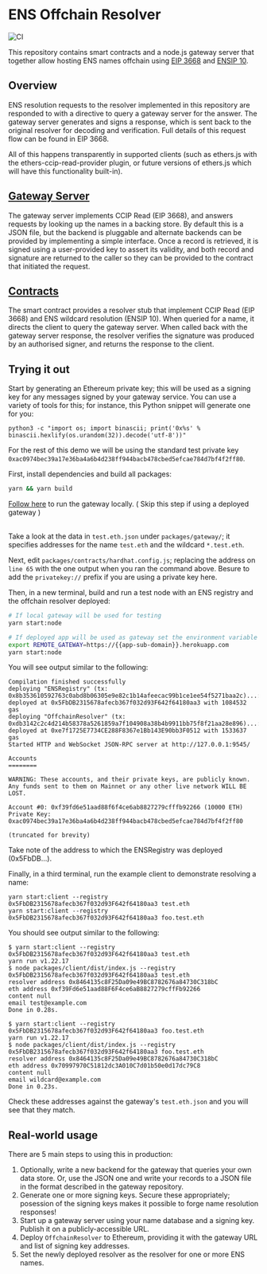 # ENS Offchain Resolver

![CI](https://github.com/ensdomains/offchain-resolver/actions/workflows/main.yml/badge.svg)

This repository contains smart contracts and a node.js gateway server that together allow hosting ENS names offchain using [EIP 3668](https://eips.ethereum.org/EIPS/eip-3668) and [ENSIP 10](https://docs.ens.domains/ens-improvement-proposals/ensip-10-wildcard-resolution).

## Overview

ENS resolution requests to the resolver implemented in this repository are responded to with a directive to query a gateway server for the answer. The gateway server generates and signs a response, which is sent back to the original resolver for decoding and verification. Full details of this request flow can be found in EIP 3668.

All of this happens transparently in supported clients (such as ethers.js with the ethers-ccip-read-provider plugin, or future versions of ethers.js which will have this functionality built-in).

## [Gateway Server](packages/gateway)

The gateway server implements CCIP Read (EIP 3668), and answers requests by looking up the names in a backing store. By default this is a JSON file, but the backend is pluggable and alternate backends can be provided by implementing a simple interface. Once a record is retrieved, it is signed using a user-provided key to assert its validity, and both record and signature are returned to the caller so they can be provided to the contract that initiated the request.

## [Contracts](packages/contracts)

The smart contract provides a resolver stub that implement CCIP Read (EIP 3668) and ENS wildcard resolution (ENSIP 10). When queried for a name, it directs the client to query the gateway server. When called back with the gateway server response, the resolver verifies the signature was produced by an authorised signer, and returns the response to the client.

## Trying it out

Start by generating an Ethereum private key; this will be used as a signing key for any messages signed by your gateway service. You can use a variety of tools for this; for instance, this Python snippet will generate one for you:

```
python3 -c "import os; import binascii; print('0x%s' % binascii.hexlify(os.urandom(32)).decode('utf-8'))"
```

For the rest of this demo we will be using the standard test private key `0xac0974bec39a17e36ba4a6b4d238ff944bacb478cbed5efcae784d7bf4f2ff80`.

First, install dependencies and build all packages:

```bash
yarn && yarn build
```

[Follow here](https://github.com/ensdomains/offchain-resolver/blob/main/packages/gateway/README.md) to run the gateway locally. ( Skip this step if using a deployed gateway )
<br/><br/>

Take a look at the data in `test.eth.json` under `packages/gateway/`; it specifies addresses for the name `test.eth` and the wildcard `*.test.eth`.

Next, edit `packages/contracts/hardhat.config.js`; replacing the address on `line 65` with the one output when you ran the command above. Besure to add the `privatekey://` prefix if you are using a private key here.

Then, in a new terminal, build and run a test node with an ENS registry and the offchain resolver deployed:

```bash
# If local gateway will be used for testing
yarn start:node

# If deployed app will be used as gateway set the environment variable for the contracts to use
export REMOTE_GATEWAY=https://{{app-sub-domain}}.herokuapp.com
yarn start:node
```

You will see output similar to the following:

```
Compilation finished successfully
deploying "ENSRegistry" (tx: 0x8b353610592763c0abd8b06305e9e82c1b14afeecac99b1ce1ee54f5271baa2c)...: deployed at 0x5FbDB2315678afecb367f032d93F642f64180aa3 with 1084532 gas
deploying "OffchainResolver" (tx: 0xdb3142c2c4d214b58378a5261859a7f104908a38b4b9911bb75f8f21aa28e896)...: deployed at 0xe7f1725E7734CE288F8367e1Bb143E90bb3F0512 with 1533637 gas
Started HTTP and WebSocket JSON-RPC server at http://127.0.0.1:9545/

Accounts
========

WARNING: These accounts, and their private keys, are publicly known.
Any funds sent to them on Mainnet or any other live network WILL BE LOST.

Account #0: 0xf39fd6e51aad88f6f4ce6ab8827279cfffb92266 (10000 ETH)
Private Key: 0xac0974bec39a17e36ba4a6b4d238ff944bacb478cbed5efcae784d7bf4f2ff80

(truncated for brevity)
```

Take note of the address to which the ENSRegistry was deployed (0x5FbDB...).

Finally, in a third terminal, run the example client to demonstrate resolving a name:

```
yarn start:client --registry 0x5FbDB2315678afecb367f032d93F642f64180aa3 test.eth
yarn start:client --registry 0x5FbDB2315678afecb367f032d93F642f64180aa3 foo.test.eth
```

You should see output similar to the following:

```
$ yarn start:client --registry 0x5FbDB2315678afecb367f032d93F642f64180aa3 test.eth
yarn run v1.22.17
$ node packages/client/dist/index.js --registry 0x5FbDB2315678afecb367f032d93F642f64180aa3 test.eth
resolver address 0x8464135c8F25Da09e49BC8782676a84730C318bC
eth address 0xf39Fd6e51aad88F6F4ce6aB8827279cffFb92266
content null
email test@example.com
Done in 0.28s.

$ yarn start:client --registry 0x5FbDB2315678afecb367f032d93F642f64180aa3 foo.test.eth
yarn run v1.22.17
$ node packages/client/dist/index.js --registry 0x5FbDB2315678afecb367f032d93F642f64180aa3 foo.test.eth
resolver address 0x8464135c8F25Da09e49BC8782676a84730C318bC
eth address 0x70997970C51812dc3A010C7d01b50e0d17dc79C8
content null
email wildcard@example.com
Done in 0.23s.
```

Check these addresses against the gateway's `test.eth.json` and you will see that they match.

## Real-world usage

There are 5 main steps to using this in production:

1.  Optionally, write a new backend for the gateway that queries your own data store. Or, use the JSON one and write your records to a JSON file in the format described in the gateway repository.
2.  Generate one or more signing keys. Secure these appropriately; posession of the signing keys makes it possible to forge name resolution responses!
3.  Start up a gateway server using your name database and a signing key. Publish it on a publicly-accessible URL.
4.  Deploy `OffchainResolver` to Ethereum, providing it with the gateway URL and list of signing key addresses.
5.  Set the newly deployed resolver as the resolver for one or more ENS names.
